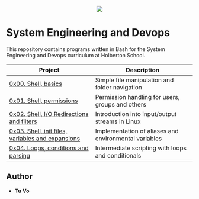 <p align="center">
  <img src="http://www.holbertonschool.com/holberton-logo.png">
</p>

# System Engineering and Devops
This repository contains programs written in Bash for the System Engineering and Devops curriculum at Holberton School.

| Project                                      | Description |
| -------------------------------------------- | ----------- |
| [0x00. Shell, basics](./0x00-shell_basics) | Simple file manipulation and folder navigation |
| [0x01. Shell, permissions](./0x01-shell_permissions) | Permission handling for users, groups and others |
| [0x02. Shell, I/O Redirections and filters](./0x02-shell_redirections) | Introduction into input/output streams in Linux |
| [0x03. Shell, init files, variables and expansions](./0x03-shell_variables_expansions) | Implementation of aliases and environmental variables |
| [0x04. Loops, conditions and parsing](./0x04-loops_conditions_and_parsing) | Intermediate scripting with loops and conditionals |

## Author
* __Tu Vo__
